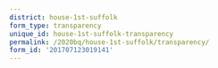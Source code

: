```yaml
---
district: house-1st-suffolk
form_type: transparency
unique_id: house-1st-suffolk-transparency
permalink: /2020bq/house-1st-suffolk/transparency/
form_id: '201707123019141'
---
```

